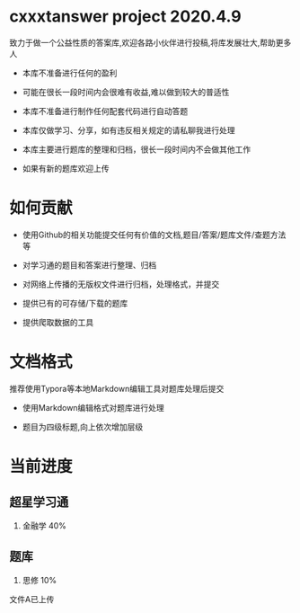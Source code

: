 # cxxxtanswer project 2020.4.9

致力于做一个公益性质的答案库,欢迎各路小伙伴进行投稿,将库发展壮大,帮助更多人

* 本库不准备进行任何的盈利

* 可能在很长一段时间内会很难有收益,难以做到较大的普适性

* 本库不准备进行制作任何配套代码进行自动答题

* 本库仅做学习、分享，如有违反相关规定的请私聊我进行处理

* 本库主要进行题库的整理和归档，很长一段时间内不会做其他工作

* 如果有新的题库欢迎上传

# 如何贡献

* 使用Github的相关功能提交任何有价值的文档,题目/答案/题库文件/查题方法等

* 对学习通的题目和答案进行整理、归档

* 对网络上传播的无版权文件进行归档，处理格式，并提交

* 提供已有的可存储/下载的题库

* 提供爬取数据的工具

# 文档格式

推荐使用Typora等本地Markdown编辑工具对题库处理后提交

* 使用Markdown编辑格式对题库进行处理

* 题目为四级标题,向上依次增加层级

# 当前进度

## 超星学习通

1. 金融学 40%

## 题库

1. 思修 10%

文件A已上传
